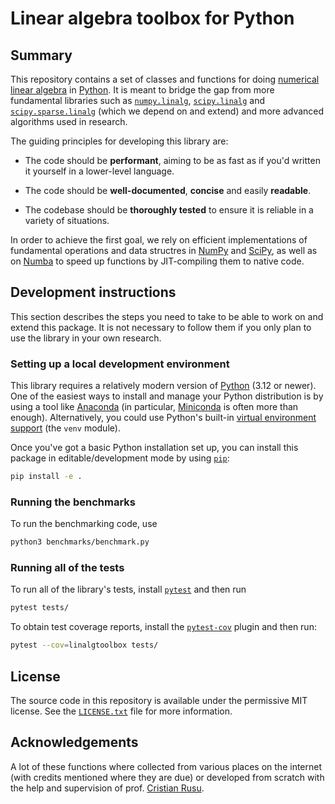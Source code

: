 # Linear algebra toolbox for Python

## Summary

This repository contains a set of classes and functions for doing [numerical linear algebra](https://en.wikipedia.org/wiki/Numerical_linear_algebra) in [Python](https://www.python.org/). It is meant to bridge the gap from more fundamental libraries such as [`numpy.linalg`](https://numpy.org/doc/stable/reference/routines.linalg.html), [`scipy.linalg`](https://docs.scipy.org/doc/scipy/reference/linalg.html) and [`scipy.sparse.linalg`](https://docs.scipy.org/doc/scipy/reference/sparse.linalg.html) (which we depend on and extend) and more advanced algorithms used in research.

The guiding principles for developing this library are:

* The code should be **performant**, aiming to be as fast as if you'd written it yourself in a lower-level language.

* The code should be **well-documented**, **concise** and easily **readable**.

* The codebase should be **thoroughly tested** to ensure it is reliable in a variety of situations.

In order to achieve the first goal, we rely on efficient implementations of fundamental operations and data structres in [NumPy](https://numpy.org/) and [SciPy](https://scipy.org/), as well as on [Numba](https://numba.pydata.org/) to speed up functions by JIT-compiling them to native code.

## Development instructions

This section describes the steps you need to take to be able to work on and extend this package.
It is not necessary to follow them if you only plan to use the library in your own research.

### Setting up a local development environment

This library requires a relatively modern version of [Python](https://www.python.org/) (3.12 or newer). One of the easiest ways to install and manage your Python distribution is by using a tool like [Anaconda](https://www.anaconda.com) (in particular, [Miniconda](https://docs.anaconda.com/miniconda/) is often more than enough). Alternatively, you could use Python's built-in [virtual environment support](https://docs.python.org/3/library/venv.html) (the `venv` module).

Once you've got a basic Python installation set up, you can install this package in editable/development mode by using [`pip`](https://pypi.org/project/pip/):

```sh
pip install -e .
```

### Running the benchmarks

To run the benchmarking code, use

```sh
python3 benchmarks/benchmark.py
```

### Running all of the tests

To run all of the library's tests, install [`pytest`](https://docs.pytest.org/en/stable/) and then run

```sh
pytest tests/
```

To obtain test coverage reports, install the [`pytest-cov`](https://pypi.org/project/pytest-cov/) plugin and then run:

```sh
pytest --cov=linalgtoolbox tests/
```

## License

The source code in this repository is available under the permissive MIT license. See the [`LICENSE.txt`](LICENSE.txt) file for more information.

## Acknowledgements

A lot of these functions where collected from various places on the internet
(with credits mentioned where they are due) or developed from scratch
with the help and supervision of prof. [Cristian Rusu](https://cs.unibuc.ro/~crusu/).
